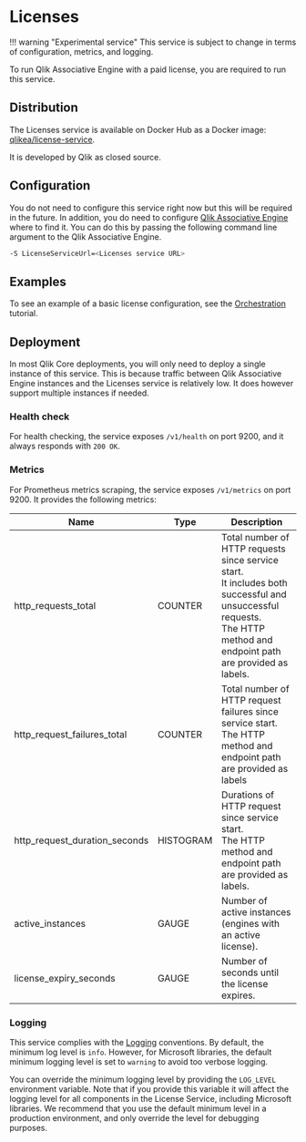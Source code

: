 # Licenses

!!! warning "Experimental service"
    This service is subject to change in terms of
    configuration, metrics, and logging.

To run Qlik Associative Engine with a paid license, you are required to run this service.

## Distribution

The Licenses service is available on Docker Hub as a Docker image: [qlikea/license-service](https://hub.docker.com/r/qlikea/license-service).

It is developed by Qlik as closed source.

## Configuration

You do not need to configure this service right now but this will be required in the future.
In addition, you do need to configure [Qlik Associative Engine](./qix-engine/introduction.md)
where to find it. You can do this by passing the following command line argument to the Qlik
Associative Engine.

```sh
-S LicenseServiceUrl=<Licenses service URL>
```

## Examples

To see an example of a basic license configuration, see the [Orchestration](../tutorials/orchestration.md) tutorial.

## Deployment

In most Qlik Core deployments, you will only need to deploy a single instance of this service. This is because
traffic between Qlik Associative Engine instances and the Licenses service is relatively low. It does however
support multiple instances if needed.

### Health check

For health checking, the service exposes `/v1/health` on port 9200, and it always responds with `200 OK`.

### Metrics

For Prometheus metrics scraping, the service exposes `/v1/metrics` on port 9200. It provides the following
metrics:

| Name | Type | Description |
| ---- | ---- | ----------- |
| http_requests_total | COUNTER | Total number of HTTP requests since service start.<br>It includes both successful and unsuccessful requests.<br>The HTTP method and endpoint path are provided as labels. |
| http_request_failures_total | COUNTER | Total number of HTTP request failures since service start.<br>The HTTP method and endpoint path are provided as labels |
| http_request_duration_seconds | HISTOGRAM | Durations of HTTP request since service start.<br>The HTTP method and endpoint path are provided as labels. |
| active_instances | GAUGE | Number of active instances (engines with an active license). |
| license_expiry_seconds | GAUGE | Number of seconds until the license expires. |

### Logging

This service complies with the [Logging](../conventions/logging.md) conventions.
By default, the minimum log level is `info`.
However, for Microsoft libraries, the default minimum logging level is set to `warning` to avoid too verbose logging.

You can override the minimum logging level by providing the `LOG_LEVEL` environment variable.
Note that if you provide this variable it will affect the logging level for all components in the License Service,
including Microsoft libraries. We recommend that you use the default minimum level in a production environment,
and only override the level for debugging purposes.
